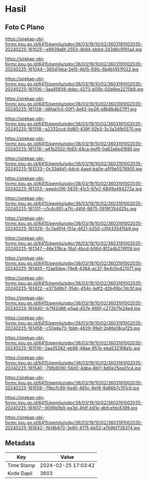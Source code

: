 # Hasil

## Foto C Plano

https://sirekap-obj-formc.kpu.go.id/6415/pemilu/pdpr/36/03/19/10/02/3603191002035-20240225-161025--e8939a6f-2553-4b94-bbbd-243d6c9191a4.jpg

https://sirekap-obj-formc.kpu.go.id/6415/pemilu/pdpr/36/03/19/10/02/3603191002035-20240225-161044--365d7eba-2ef5-4b15-93fc-6b4b1451f022.jpg

https://sirekap-obj-formc.kpu.go.id/6415/pemilu/pdpr/36/03/19/10/02/3603191002035-20240225-161106--3aa45939-ddac-4273-b05b-02e6be2270b8.jpg

https://sirekap-obj-formc.kpu.go.id/6415/pemilu/pdpr/36/03/19/10/02/3603191002035-20240225-161128--d8fae1c5-00f1-4e82-be26-e8b8b4b27ff1.jpg

https://sirekap-obj-formc.kpu.go.id/6415/pemilu/pdpr/36/03/19/10/02/3603191002035-20240225-161158--a2332ccd-6d80-439f-92b3-3c3a24fb5570.jpg

https://sirekap-obj-formc.kpu.go.id/6415/pemilu/pdpr/36/03/19/10/02/3603191002035-20240225-161216--a41b2502-fb93-44ca-bef8-0a62a6ed1695.jpg

https://sirekap-obj-formc.kpu.go.id/6415/pemilu/pdpr/36/03/19/10/02/3603191002035-20240225-161233--0c33d4d1-4dcd-4aed-ba0e-a5f9e5576905.jpg

https://sirekap-obj-formc.kpu.go.id/6415/pemilu/pdpr/36/03/19/10/02/3603191002035-20240225-161253--eeedc0f6-5835-41c5-97e2-6849a494272a.jpg

https://sirekap-obj-formc.kpu.go.id/6415/pemilu/pdpr/36/03/19/10/02/3603191002035-20240225-161311--c1c4c951-a7fc-44f4-8875-3919f354425c.jpg

https://sirekap-obj-formc.kpu.go.id/6415/pemilu/pdpr/36/03/19/10/02/3603191002035-20240225-161329--5c7ad914-f51a-4621-b250-c0f4335415b9.jpg

https://sirekap-obj-formc.kpu.go.id/6415/pemilu/pdpr/36/03/19/10/02/3603191002035-20240225-161347--46e318ca-18a1-4bcd-b06d-8f2a4b276f09.jpg

https://sirekap-obj-formc.kpu.go.id/6415/pemilu/pdpr/36/03/19/10/02/3603191002035-20240225-161405--f2aa5dee-79e8-4384-ac37-6e4c0e421071.jpg

https://sirekap-obj-formc.kpu.go.id/6415/pemilu/pdpr/36/03/19/10/02/3603191002035-20240225-161422--e373d9b7-35dc-454c-bdf2-d2b49bc7dc5f.jpg

https://sirekap-obj-formc.kpu.go.id/6415/pemilu/pdpr/36/03/19/10/02/3603191002035-20240225-161440--b7f42d86-e5ad-457e-866f-c272b7fe24ed.jpg

https://sirekap-obj-formc.kpu.go.id/6415/pemilu/pdpr/36/03/19/10/02/3603191002035-20240225-161458--c50e8a73-1bbb-4629-99a1-2b6fe08ce125.jpg

https://sirekap-obj-formc.kpu.go.id/6415/pemilu/pdpr/36/03/19/10/02/3603191002035-20240225-161516--2aa35282-eb88-48aa-957e-eba532168a1c.jpg

https://sirekap-obj-formc.kpu.go.id/6415/pemilu/pdpr/36/03/19/10/02/3603191002035-20240225-161540--79fb8090-56d0-4dba-8b11-8d0e25ea01c4.jpg

https://sirekap-obj-formc.kpu.go.id/6415/pemilu/pdpr/36/03/19/10/02/3603191002035-20240225-161559--79bcfc69-6ad5-465c-8ef8-8d66b7c151c6.jpg

https://sirekap-obj-formc.kpu.go.id/6415/pemilu/pdpr/36/03/19/10/02/3603191002035-20240225-161617--9099d1b9-ea3d-4fdf-b91e-dbfcefdc8399.jpg

https://sirekap-obj-formc.kpu.go.id/6415/pemilu/pdpr/36/03/19/10/02/3603191002035-20240225-161642--fb14b670-3e60-4175-bb52-a7b9bf738374.jpg


## Metadata

| Key        | Value               |
| ---------- | ------------------- |
| Time Stamp | 2024-02-25 17:03:42 |
| Kode Dapil | 3603                |



